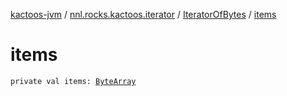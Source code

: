 [kactoos-jvm](../../index.md) / [nnl.rocks.kactoos.iterator](../index.md) / [IteratorOfBytes](index.md) / [items](./items.md)

# items

`private val items: `[`ByteArray`](https://kotlinlang.org/api/latest/jvm/stdlib/kotlin/-byte-array/index.html)